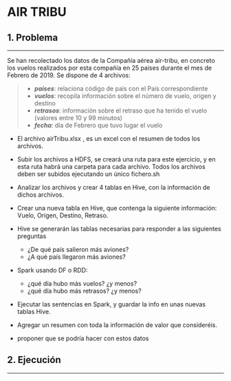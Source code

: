 # AIR TRIBU

## 1. Problema
---------------
Se han recolectado los datos de la Compañía aérea air-tribu, en concreto los vuelos realizados por esta compañía en 25 países durante el mes de Febrero de 2019. 
Se dispone de 4 archivos:

> - ***países***: relaciona código de país con el País correspondiente 
> - ***vuelos***: recopila información sobre el número de vuelo, origen y destino
> - ***retrasos***: información sobre el retraso que ha tenido el vuelo (valores entre 10 y 99 minutos)
> - ***fecha***: día de Febrero que tuvo lugar el vuelo

- El archivo airTribu.xlsx , es un excel con el resumen de todos los archivos.

- Subir los archivos a HDFS, se creará una ruta para este ejercicio, y en esta ruta habrá una carpeta para cada archivo. 
Todos los archivos deben ser subidos ejecutando un único fichero.sh
- Analizar los archivos y crear 4 tablas en Hive, con la información de dichos archivos.
- Crear una nueva tabla en Hive, que contenga la siguiente información: Vuelo, Origen, Destino, Retraso.
- Hive se generarán las tablas necesarias para responder a las siguientes preguntas 
    - ¿De qué país salieron más aviones?
    - ¿A qué país llegaron más aviones?

- Spark usando DF o RDD:
    - ¿qué día hubo más vuelos? ¿y menos?
    - ¿qué día hubo más retrasos? ¿y menos?

- Ejecutar las sentencias en Spark, y guardar la info en unas nuevas tablas Hive.
- Agregar un resumen con toda la información de valor que consideréis. 
- proponer que se podría hacer con estos datos

## 2. Ejecución
---------------